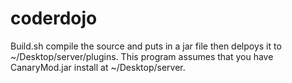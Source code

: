 # coderdojo
Build.sh compile the source and puts in a jar file then delpoys it to ~/Desktop/server/plugins. This program assumes that you have CanaryMod.jar install at ~/Desktop/server.

